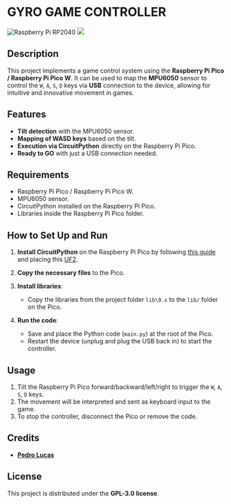# GYRO GAME CONTROLLER
![Raspberry Pi RP2040](https://img.shields.io/badge/Raspberry%20Pi%20RP2040-black?logo=raspberrypi&logoColor=raspberrypi) ![](https://img.shields.io/badge/Programming-black?logo=C&logoColor=white)


## Description
This project implements a game control system using the **Raspberry Pi Pico / Raspberry Pi Pico W**. It can be used to map the **MPU6050** sensor to control the `W`, `A`, `S`, `D` keys via **USB** connection to the device, allowing for intuitive and innovative movement in games.

## Features
- **Tilt detection** with the MPU6050 sensor.
- **Mapping of WASD keys** based on the tilt.
- **Execution via CircuitPython** directly on the Raspberry Pi Pico.
- **Ready to GO** with just a USB connection needed.

## Requirements
- Raspberry Pi Pico / Raspberry Pi Pico W.
- MPU6050 sensor.
- CircuitPython installed on the Raspberry Pi Pico.
- Libraries inside the Raspberry Pi Pico folder.

## How to Set Up and Run
1. **Install CircuitPython** on the Raspberry Pi Pico by following [this guide](https://learn.adafruit.com/welcome-to-circuitpython/installing-circuitpython) and placing this [UF2](link).

2. **Copy the necessary files** to the Pico.

3. **Install libraries**:
   - Copy the libraries from the project folder `lib\9.x` to the `lib/` folder on the Pico.

4. **Run the code**:
   - Save and place the Python code (`main.py`) at the root of the Pico.
   - Restart the device (unplug and plug the USB back in) to start the controller.

## Usage
1. Tilt the Raspberry Pi Pico forward/backward/left/right to trigger the `W`, `A`, `S`, `D` keys.
2. The movement will be interpreted and sent as keyboard input to the game.
3. To stop the controller, disconnect the Pico or remove the code.

## Credits
   - [**Pedro Lucas**](https://github.com/pedrolucas7i)

## License
This project is distributed under the **GPL-3.0 license**.
